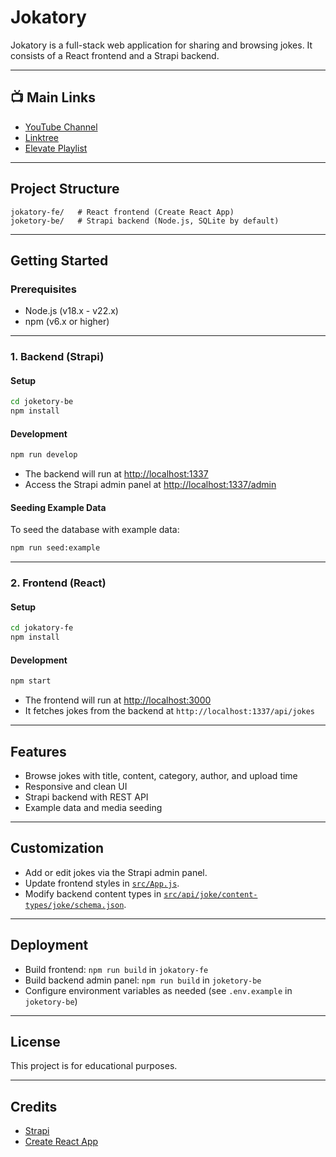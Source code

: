 # Jokatory

Jokatory is a full-stack web application for sharing and browsing jokes. It consists of a React frontend and a Strapi backend.

---


## 📺 Main Links

- [YouTube Channel](https://www.youtube.com/@shivanshvasu)
- [Linktree](https://linktr.ee/shivanshvasu)
- [Elevate Playlist](https://www.youtube.com/playlist?list=PLFu6kWRx3ksMIQMrYq8naQMBc2TNuE9lc)

---


## Project Structure

```
jokatory-fe/   # React frontend (Create React App)
joketory-be/   # Strapi backend (Node.js, SQLite by default)
```

---

## Getting Started

### Prerequisites

- Node.js (v18.x - v22.x)
- npm (v6.x or higher)

---

### 1. Backend (Strapi)

#### Setup

```sh
cd joketory-be
npm install
```

#### Development

```sh
npm run develop
```

- The backend will run at [http://localhost:1337](http://localhost:1337)
- Access the Strapi admin panel at [http://localhost:1337/admin](http://localhost:1337/admin)

#### Seeding Example Data

To seed the database with example data:

```sh
npm run seed:example
```

---

### 2. Frontend (React)

#### Setup

```sh
cd jokatory-fe
npm install
```

#### Development

```sh
npm start
```

- The frontend will run at [http://localhost:3000](http://localhost:3000)
- It fetches jokes from the backend at `http://localhost:1337/api/jokes`

---

## Features

- Browse jokes with title, content, category, author, and upload time
- Responsive and clean UI
- Strapi backend with REST API
- Example data and media seeding

---

## Customization

- Add or edit jokes via the Strapi admin panel.
- Update frontend styles in [`src/App.js`](jokatory-fe/src/App.js).
- Modify backend content types in [`src/api/joke/content-types/joke/schema.json`](joketory-be/src/api/joke/content-types/joke/schema.json).

---

## Deployment

- Build frontend: `npm run build` in `jokatory-fe`
- Build backend admin panel: `npm run build` in `joketory-be`
- Configure environment variables as needed (see `.env.example` in `joketory-be`)

---

## License

This project is for educational purposes.

---

## Credits

- [Strapi](https://strapi.io/)
- [Create React App](https://create-react-app.dev/)